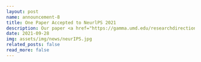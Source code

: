 ```yaml
---
layout: post
name: announcement-8
title: One Paper Accepted to NeurlPS 2021
description: Our paper <a href="https://gamma.umd.edu/researchdirections/autonomousdriving/visionrobustlearning/"> Gradient-Free Adversarial Training Against Image Corruption for Learning-based Steering </a> has been accepted to NeurlPS, a top-tier machine learning conference. Congratulations to all the authors!
date: 2021-09-28
img: assets/img/news/neurIPS.jpg
related_posts: false
read_more: false
---
```

